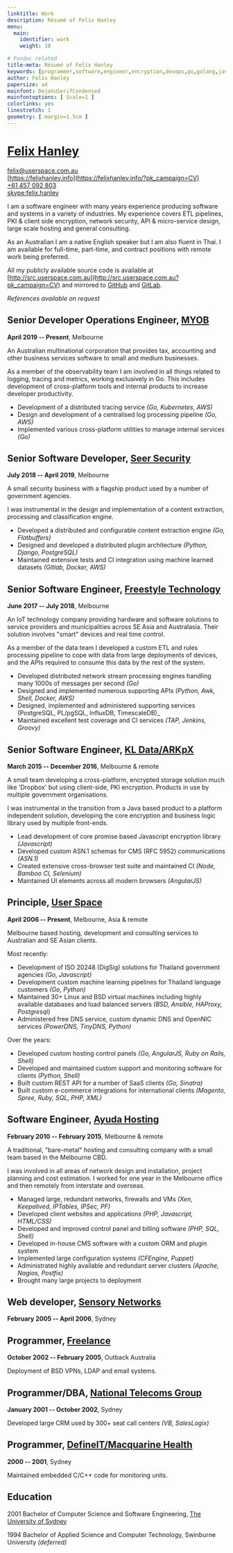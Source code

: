```yaml
---
linktitle: Work
description: Résumé of Felix Hanley
menu:
  main:
    identifier: work
    weight: 10

# Pandoc related
title-meta: Résumé of Felix Hanley
keywords: [programmer,software,engineer,encryption,devops,go,golang,javascript,ruby,python,php,css,html,openbsd,freebsd,linux,node,asn1,ansible,postgresql]
author: Felix Hanley
papersize: a4
mainfont: DejaVuSerifCondensed
mainfontoptions: [ Scale=1 ]
colorlinks: yes
linestretch: 1
geometry: [ margin=1.5cm ]
---
```


# [Felix Hanley](http://felixhanley.info/?pk_campaign=CV)

<felix@userspace.com.au>  
[https://felixhanley.info](https://felixhanley.info/?pk_campaign=CV)  
[+61 457 092 803](tel:+61457092803)  
[skype:felix.hanley](skype:felix.hanley?chat)  

I am a software engineer with many years experience producing software and
systems in a variety of industries. My experience covers ETL pipelines, PKI &
client side encryption, network security, API & micro-service design, large
scale hosting and general consulting.

As an Australian I am a native English speaker but I am also fluent in Thai. I
am available for full-time, part-time, and contract positions with remote work
being preferred.

All my publicly available source code is available at
[http://src.userspace.com.au](http://src.userspace.com.au?pk_campaign=CV) and
mirrored to [GitHub](https://github.com/felix) and
[GitLab](https://gitlab.com/xilef).

_References available on request_


## Senior Developer Operations Engineer, [MYOB](https://myob.com)

**April 2019 -- Present**, Melbourne

An Australian multinational corporation that provides tax, accounting and other
business services software to small and medium businesses.

As a member of the observability team I am involved in all things related to
logging, tracing and metrics, working exclusively in Go. This includes
development of cross-platform tools and internal products to increase developer
productivity.

- Development of a distributed tracing service _(Go, Kubernetes, AWS)_
- Design and development of a centralised log processing pipeline _(Go, AWS)_
- Implemented various cross-platform utilities to manage internal services _(Go)_

## Senior Software Developer, [Seer Security](https://seersec.com.au)

**July 2018 -- April 2019**, Melbourne

A small security business with a flagship product used by a number of
government agencies.

I was instrumental in the design and implementation of a content extraction,
processing and classification engine.

- Developed a distributed and configurable content extraction engine _(Go, Flatbuffers)_
- Designed and developed a distributed plugin architecture _(Python, Django, PostgreSQL)_
- Maintained extensive tests and CI integration using machine learned datasets _(Gitlab, Docker, AWS)_


## Senior Software Engineer, [Freestyle Technology](https://freestyleiot.com)

**June 2017 -- July 2018**, Melbourne

An IoT technology company providing hardware and software solutions to service
providers and municipalities across SE Asia and Australasia. Their solution
involves "smart" devices and real time control.

As a member of the data team I developed a custom ETL and rules processing
pipeline to cope with data from large deployments of devices, and the APIs
required to consume this data by the rest of the system.

- Developed distributed network stream processing engines handling many 1000s of messages per second _(Go)_
- Designed and implemented numerous supporting APIs _(Python, Awk, Shell, Docker, AWS)_
- Designed, implemented and administered supporting services (PostgreSQL, PL/pgSQL, InfluxDB, TimescaleDB)_
- Maintained excellent test coverage and CI services _(TAP, Jenkins, Groovy)_


## Senior Software Engineer, [KL Data/ARKpX](https://web.archive.org/web/20161203050431/http://arkpx.com)

**March 2015 -- December 2016**, Melbourne & remote

A small team developing a cross-platform, encrypted storage solution much like
'Dropbox' but using client-side, PKI encryption. Products in use by multiple
government organisations.

I was instrumental in the transition from a Java based product to a platform
independent solution, developing the core encryption and business logic library
used by multiple front-ends.

- Lead development of core promise based Javascript encryption library _(Javascript)_
- Developed custom ASN.1 schemas for CMS (RFC 5952) communications _(ASN.1)_
- Created extensive cross-browser test suite and maintained CI _(Node, Bamboo CI, Selenium)_
- Maintained UI elements across all modern browsers _(AngularJS)_


## Principle, [User Space](https://userspace.com.au)

**April 2006 -- Present**, Melbourne, Asia & remote

Melbourne based hosting, development and consulting services to Australian and
SE Asian clients.

Most recently:

- Development of ISO 20248 (DigSig) solutions for Thailand government agencies _(Go, Javascript)_
- Development custom machine learning pipelines for Thailand language customers _(Go, Python)_
- Maintained 30+ Linux and BSD virtual machines including highly available databases and load balanced servers _(BSD, Ansible, HAProxy, Postgresql)_
- Administered free DNS service, custom dynamic DNS and OpenNIC services _(PowerDNS, TinyDNS, Python)_

Over the years:

- Developed custom hosting control panels _(Go, AngularJS, Ruby on Rails, Shell)_
- Developed and maintained custom support and monitoring software for clients _(Python, Shell)_
- Built custom REST API for a number of SaaS clients _(Go, Sinatra)_
- Built custom e-commerce integrations for international clients _(Magento, Spree, Ruby, SQL, PHP, XML)_


## Software Engineer, [Ayuda Hosting](http://ayudahosting.com.au)

**February 2010 -- February 2015**, Melbourne & remote

A traditional, "bare-metal" hosting and consulting company with a small team
based in the Melbourne CBD.

I was involved in all areas of network design and installation, project
planning and cost estimation. I worked for one year in the Melbourne office
and then remotely from interstate and overseas.

- Managed large, redundant networks, firewalls and VMs _(Xen, Keepalived, IPTables, IPSec, PF)_
- Developed client websites and applications _(PHP, Javascript, HTML/CSS)_
- Developed and improved control panel and billing software _(PHP, SQL, Shell)_
- Developed in-house CMS software with a custom ORM and plugin system
- Implemented large configuration systems _(CFEngine, Puppet)_
- Administrated highly available and redundant server clusters _(Apache, Nagios, Postfix)_
- Brought many large projects to deployment


## Web developer, [Sensory Networks](https://web.archive.org/web/20070105091228/http://www.sensorynetworks.com)

**February 2005 -- April 2006**, Sydney

<!---
A provider of hardware accelerated pattern matching and content processing
solutions with US, London and Sydney offices.

I was part of a two person team that developed and maintained all the internal
software used by the company for tracking stock, sales and hardware testing
results.

- Developed and maintained internal, cross-continent warehouse application _(PHP, HTML, CSS, Lua)_
- Maintained large, replicated database cluster _(MySQL)_
- Implemented standard documentation schemas for multi-format output
- Performed security and performance audits & penetration testing
- Reduced delays in testing and warehousing by improved UX design and reporting
- Implemented code documentation framework _(XSLT)_
-->


## Programmer, [Freelance](http://felixhanley.info)

**October 2002 -- February 2005**, Outback Australia

Deployment of BSD VPNs, LDAP and email systems.

<!---
I worked in remote mining towns supporting local contractors and government
departments in Western Australia.

- Developed custom web applications for contractor reporting _(PHP, MySQL)_
- Installed and maintained large LDAP, firewall and email system for a local high school
- Installed and maintained numerous BSD VPNs and redundant links for local mine contractors
-->


## Programmer/DBA, [National Telecoms Group](https://web.archive.org/web/20080718172405/http://www.ntgroup.com.au/)

**January 2001 -- October 2002**, Sydney

Developed large CRM used by 300+ seat call centers _(VB, SalesLogix)_

<!---
At the time it was one of Australia's largest supplier of corporate phone
systems.

As a small team of 2 we were drove the development and maintenance of
the company's call-centre software and large lead database.

- Developed and maintained a large CRM used by 6 call centers _(VB, SalesLogix)_
- Administered 300+ seat Citrix Meta-frame installation, the largest in Australia (at the time)
-->


## Programmer, [DefineIT/Macquarine Health](http://machealth.com.au)

**2000 -- 2001**, Sydney

Maintained embedded C/C++ code for monitoring units.

<!---
Supplier of medical monitoring equipment.

- Maintained embedded C/C++ code for monitoring units
- Administered 50+ seat network and medical records database
-->


## Education

2001 Bachelor of Computer Science and Software Engineering, [The University of Sydney](https://sydney.edu.au/)

1994 Bachelor of Applied Science and Computer Technology, Swinburne University _(deferred)_
